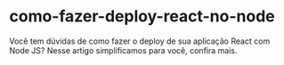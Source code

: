 # como-fazer-deploy-react-no-node
Você tem dúvidas de como fazer o deploy de sua aplicação React com Node JS? Nesse artigo simplificamos para você, confira mais.
